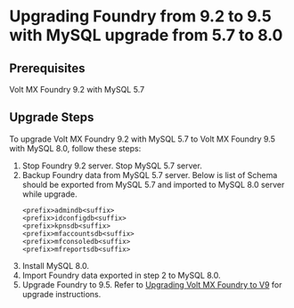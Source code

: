                            


Upgrading Foundry from 9.2 to 9.5 with MySQL upgrade from 5.7 to 8.0
==============================================================================

Prerequisites
-------------
Volt MX Foundry 9.2 with MySQL 5.7


Upgrade Steps
-------------
To upgrade Volt MX Foundry 9.2 with MySQL 5.7 to Volt MX Foundry 9.5 with MySQL 8.0, follow these steps:

1.  Stop Foundry 9.2 server. Stop MySQL 5.7 server.
2.  Backup Foundry data from MySQL 5.7 server. Below is list of Schema should be exported from MySQL 5.7 and imported to MySQL 8.0 server while upgrade. 
    ```
    <prefix>admindb<suffix>
    <prefix>idconfigdb<suffix>
    <prefix>kpnsdb<suffix>
    <prefix>mfaccountsdb<suffix>
    <prefix>mfconsoledb<suffix>
    <prefix>mfreportsdb<suffix>
    ```
3.  Install MySQL 8.0.        
4.  Import Foundry data exported in step 2 to MySQL 8.0.    
5.  Upgrade Foundry to 9.5. Refer to [Upgrading Volt MX Foundry to V9](Upgrading_VoltMX_Foundry_SP1.html) for upgrade instructions.